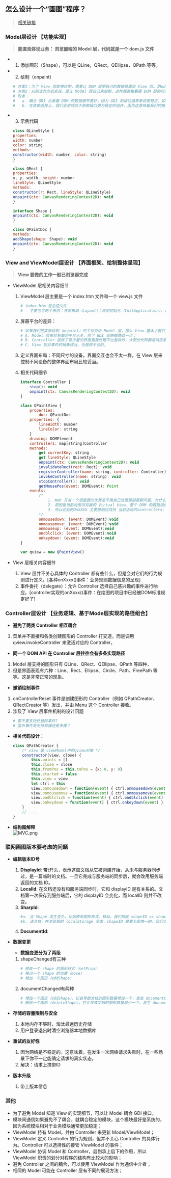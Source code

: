## **怎么设计一个“画图”程序？**
> [相关链接](https://time.geekbang.org/column/article/108887)

### **Model层设计 【功能实现】**
> **能直观体现业务： 浏览器端的 Model 层，代码就是一个 dom.js 文件**
- 1. 添加图形（Shape），可以是 QLine，QRect，QEllipse，QPath 等等。
- 2. 绘制（onpaint）
    ```sh
    # 方案1：为了 View 层能够绘制，需要让 DOM 层把自己的数据暴露给 View 层。【Model只产生数据】
    # 方案2：从简洁的方式来说，是让 Model 层自己来绘制，这样就避免暴露 DOM 层的实现细节。【Model产生数据和UI | 绘图是单一的UI可以使用方案2】
    # 取舍：
    #   a. 耦合 GDI 比暴露 DOM 的数据细节要好，因为 GDI 的接口通常来说更稳定。如果是复杂呈现逻辑，应交由view层去实现。
    #   b. 在依赖选择上，我们会更倾向于依赖接口更为稳定的组件，因为这意味着我们的接口也更稳定。
    ```
- 3. 示例代码
    ```js
    class QLineStyle {
    properties:
    width: number
    color: string
    methods:
    constructor(width: number, color: string)
    }

    class QRect {
    properties:
    x, y, width, height: number
    lineStyle: QLineStyle
    methods:
    constructor(r: Rect, lineStyle: QLineStyle)
    onpaint(ctx: CanvasRenderingContext2D): void
    }

    interface Shape {
    onpaint(ctx: CanvasRenderingContext2D): void
    }

    class QPaintDoc {
    methods:
    addShape(shape: Shape): void
    onpaint(ctx: CanvasRenderingContext2D): void
    }
    ```

### **View and ViewModel层设计 【界面框架、绘制整体呈现】**
> **View 要做的工作一般已浏览器完成**

- ViewModel 层相关内容细节
    1. ViewModel 层主要是一个 index.htm 文件和一个 view.js 文件
        ```sh
        # index.htm 是总控文件
        #   主要包含两个东西：界面布局（Layout）；应用初始化（InitApplication），比如加载哪些 Controllers。
        ```
    2. 屏蔽平台的差异：
        ```sh
        # 如果我们把实际绘制（onpaint）的工作交给 Model 层，那么 View 基本上就只是胶水层了。但是就算如此，View 层仍然承担了极其重要的责任。
        # A. Model 层很容易做到平台无关，除了 GDI 会略微费劲一点；
        # B. Controller 层除了有少量的界面需要处理平台差异外，大部分代码都是响应事件处理业务逻辑
        # C. View 层对事件的抽象得当，也是跨平台的。
        ```
    3. 定义界面布局：不同尺寸的设备，界面交互也会不太一样，在 View 层来控制不同设备的整体界面布局比较妥当。

    4. 相关代码细节
        ```js
        interface Controller {
            stop(): void
            onpaint(ctx: CanvasRenderingContext2D): void
        }

        class QPaintView {
            properties:
                doc: QPaintDoc
            properties: {
                lineWidth: number
                lineColor: string
            }
            drawing: DOMElement
            controllers: map[string]Controller
            methods:
                get currentKey: string
                get lineStyle: QLineStyle
                onpaint(ctx: CanvasRenderingContext2D): void
                invalidateRect(rect: Rect): void
                registerController(name: string, controller: Controller): void
                invokeController(name: string): void
                stopController(): void
                getMousePos(event: DOMEvent): Point
            events:
                /* 
                    1. Web 开发一个很重要的优势是不用自己处理局部更新问题，为什么这里我们却又要自己处理呢？
                    2. 原因是当前没用浏览器的 Virtual View，整个 DOM 的数据组织完全自己管理，这样我们面临的问题就和传统桌面开发完全一致。
                    3. 所以此处的OnXXXX 主要是响应成员 当前活动的controllers: map[string]Controller 的绘制
                */
                onmousedown: (event: DOMEvent):void
                onmousemove: (event: DOMEvent):void
                onmouseup: (event: DOMEvent):void
                ondblclick: (event: DOMEvent):void
                onkeydown: (event: DOMEvent):void
        }

        var qview = new QPaintView()
        ```

- View 层相关内容细节
    1. View 层并不关心具体的 Controller 都有些什么，但是会对它们的行为规则进行定义。[各种onXxxx()事件：业务规则数据信息的呈现]
    2. 事件委托（delegate）：允许 Controller 选择自己感兴趣的事件进行响应。[controller实现的onXxxx()事件：在绘图的项目中已经被DOM标准规定好了]

### **Controller层设计 【业务逻辑、基于Mode层实现的路径组合】**

- **避免了两类 Controller 相互耦合**
1. 菜单并不直接和各类创建图形的 Controller 打交道，而是调用 qview.invokeController 来激活对应的 Controller，

- **同一个 DOM API 在 Controller 层往往会有多条实现路径**
1. Model 层支持的图形只有 QLine、QRect、QEllipse、QPath 等四种，
2. 但是界面表现有六种：Line、Rect、Ellipse、Circle、Path、FreePath 等等。这是非常正常的现象。

- **撤销绘制事件**
1. onControllerReset 事件是创建图形的 Controller（例如 QPathCreator、QRectCreator 等）发出，并由 Menu 这个 Controller 接收。
2. 涉及了 View 层事件机制的设计问题
    ```sh
    # 要不要支持任意的事件?
    # 监听事件是支持单播还是多播？
    ```

- **相关代码设计：**
    ```js
    class QPathCreator {
        /* view 是 viewModel中的qview对象 */
        constructor(view, close) {
            this.points = []
            this.close = close
            this.fromPos = this.toPos = {x: 0, y: 0}
            this.started = false
            this.view = view
            let ctrl = this
            view.onmousedown = function(event) { ctrl.onmousedown(event) }
            view.onmousemove = function(event) { ctrl.onmousemove(event) }
            view.ondblclick = function(event) { ctrl.ondblclick(event) }
            view.onkeydown = function(event) { ctrl.onkeydown(event) }
        }
        // ....
    }
    ```

- **结构图解释**  
![MVC.png](MVC.png)

### **联网画图版本要考虑的问题**
- **编辑版本ID号**
    1. **DisplayId**: 带t开头，表示这篇文档从它被创建开始，从未与服务器同步过，是一篇临时的文档。一旦它完成与服务端的同步后，就会改用服务端返回的文档 ID。
    2. **LocalId**: 在文档还没有和服务端同步时，它和 displayID 是有关系的。文档第一次保存到服务端后，它的 displayID 会变化，而 localID 则并不改变。
    3. **SharpId**:
        ```sh 
        #a. 当 Shape 发生变化，比如修改图形样式、移动，我们修改 shapeID => shapeJsonData。
        #b. 请注意，在浏览器的 localStorage 里面，shapeID 是要全局唯一的，我们实际存储的是 QPaintDoc.localID + ":" + shape.id。
        ```
    4. **DocumentId**:  

- **数据变更**
    - **数据变更分为了两级**
    1. shapeChanged有三种
        ```sh
        # 修改一个 shape 的图形样式（setProp）
        # 移动一个 shape 的位置（move）
        # 增加一个图形（addShape）
        ```
    2.  documentChanged有两种
        ```sh
        # 增加一个图形（addShape），它会导致文档的图形数量增加一个，发生 documentChanged；
        # 删除一个图形（deleteShape），它会导致文档的图形数量减少一个，发生 documentChanged。
        ```

- **存储的容量限制与安全**
    1. 本地内存不够时，淘汰最远历史存储
    2. 用户登录退出时清空浏览器本地数据库

- **重试的友好性**
    1. 因为网络是不稳定的。这意味着，在发生一次网络请求失败时，在一些场景下你不一定能确定请求的真实状态。
    2. 解决：请求上携带ID

- **版本升级**
    1. 带上版本信息

### **其他**
- 为了避免 Model 知道 View 的实现细节，可以让 Model 耦合 GDI 接口。
- 模块间通信如果避免不了耦合，就耦合稳定的模块，这个模块最好是系统的，因为系统模块相对于业务模块通常更加稳定；
- ViewModel 持有 Model，并由 Controller 来更新 Model/ViewModel；
- ViewModel 定义 Controller 的行为规则，但并不关心 Controller 的具体行为。Controller 可以选择性的接管 ViewModel 的事件；
- ViewModel 协调 Model 和 Controller，启到承上启下的作用，所以 ViewModel 职责的划分对程序的结构有比较大的影响；
- 避免 Controller 之间的耦合，可以使用 ViewModel 作为通信中介者；
- 相同的 Model 可能在 Controller 层有不同的展现方法；





